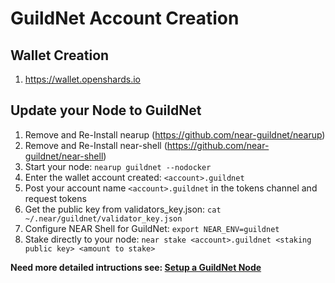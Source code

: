# GuildNet Account Creation

## Wallet Creation
1. https://wallet.openshards.io


## Update your Node to GuildNet
1. Remove and Re-Install nearup (https://github.com/near-guildnet/nearup)
2. Remove and Re-Install near-shell (https://github.com/near-guildnet/near-shell)
3. Start your node: `nearup guildnet --nodocker`
4. Enter the wallet account created: `<account>.guildnet `
5. Post your account name `<account>.guildnet` in the tokens channel and request tokens
6. Get the public key from validators_key.json: `cat ~/.near/guildnet/validator_key.json`
7. Configure NEAR Shell for GuildNet: `export NEAR_ENV=guildnet`
8. Stake directly to your node: `near stake <account>.guildnet <staking public key> <amount to stake>`

**Need more detailed intructions see: [Setup a GuildNet Node](https://github.com/near-guildnet/docs/blob/master/new_node_setup.md)**
